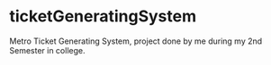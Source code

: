# ticketGeneratingSystem
Metro Ticket Generating System, project done by me during my 2nd Semester in college.
